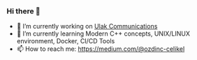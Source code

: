 ### Hi there 👋

- 🔭 I’m currently working on [Ulak Communications](https://www.ulakhaberlesme.com.tr/index.php/en/)
- 🌱 I’m currently learning Modern C++ concepts, UNIX/LINUX environment, Docker, CI/CD Tools
- 📫 How to reach me: https://medium.com/@ozdinc-celikel


<!--
**celikelozdinc/celikelozdinc** is a ✨ _special_ ✨ repository because its `README.md` (this file) appears on your GitHub profile.

Here are some ideas to get you started:

- 🔭 I’m currently working on [Ulak Communications](https://www.ulakhaberlesme.com.tr/index.php/en/)
- 🌱 I’m currently learning Modern C++ concepts, UNIX/LINUX environment, Docker, CI/CD Tools
- 👯 I’m looking to collaborate on ...
- 🤔 I’m looking for help with ...
- 💬 Ask me about ...
- 📫 How to reach me: https://medium.com/@ozdinc-celikel
- 😄 Pronouns: ...
- ⚡ Fun fact: ...
-->
